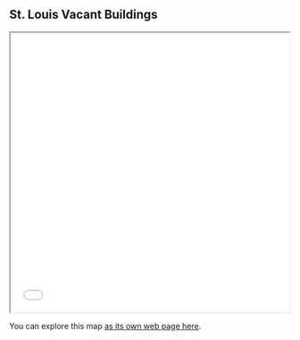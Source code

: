 ## St. Louis Vacant Buildings


<iframe src="layout_test.html" height="500" width="500"></iframe>

You can explore this map [as its own web page here](layout_test.html).
